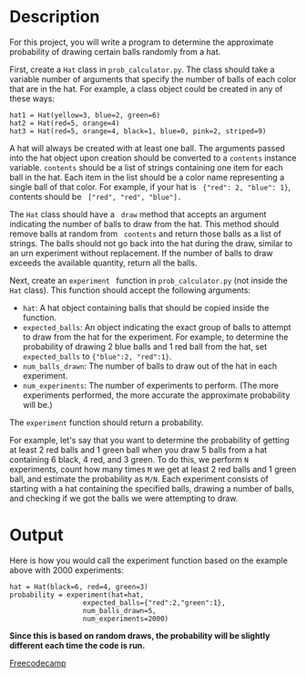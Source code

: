 # Description

For this project, you will write a program to determine the approximate probability of drawing certain balls randomly from a hat.

First, create a ```Hat``` class in ```prob_calculator.py```. The class should take a variable number of arguments that specify the number of balls of each color that are in the hat. For example, a class object could be created in any of these ways:
```
hat1 = Hat(yellow=3, blue=2, green=6)
hat2 = Hat(red=5, orange=4)
hat3 = Hat(red=5, orange=4, black=1, blue=0, pink=2, striped=9)
```
A hat will always be created with at least one ball. The arguments passed into the hat object upon creation should be converted to a ```contents``` instance variable. ```contents``` should be a list of strings containing one item for each ball in the hat. Each item in the list should be a color name representing a single ball of that color. For example, if your hat is ``` {"red": 2, "blue": 1}```, contents should be ``` ["red", "red", "blue"].```

The ```Hat``` class should have a ``` draw``` method that accepts an argument indicating the number of balls to draw from the hat. This method should remove balls at random from ``` contents``` and return those balls as a list of strings. The balls should not go back into the hat during the draw, similar to an urn experiment without replacement. If the number of balls to draw exceeds the available quantity, return all the balls.

Next, create an ```experiment ``` function in ```prob_calculator.py``` (not inside the ```Hat``` class). This function should accept the following arguments:

* ```hat```: A hat object containing balls that should be copied inside the function.
* ```expected_balls```: An object indicating the exact group of balls to attempt to draw from the hat for the experiment. For example, to determine the probability of drawing 2 blue balls and 1 red ball from the hat, set ```expected_balls``` to ```{"blue":2, "red":1}```.
* ```num_balls_drawn```: The number of balls to draw out of the hat in each experiment.
* ```num_experiments```: The number of experiments to perform. (The more experiments performed, the more accurate the approximate probability will be.)

The ```experiment``` function should return a probability.

For example, let's say that you want to determine the probability of getting at least 2 red balls and 1 green ball when you draw 5 balls from a hat containing 6 black, 4 red, and 3 green. To do this, we perform ```N``` experiments, count how many times ```M``` we get at least 2 red balls and 1 green ball, and estimate the probability as ```M/N```. Each experiment consists of starting with a hat containing the specified balls, drawing a number of balls, and checking if we got the balls we were attempting to draw.

# Output
Here is how you would call the experiment function based on the example above with 2000 experiments:

```
hat = Hat(black=6, red=4, green=3)
probability = experiment(hat=hat,
                  expected_balls={"red":2,"green":1},
                  num_balls_drawn=5,
                  num_experiments=2000)
 ```
**Since this is based on random draws, the probability will be slightly different each time the code is run.**

[Freecodecamp](https://www.freecodecamp.org/learn/scientific-computing-with-python/scientific-computing-with-python-projects/probability-calculator)
